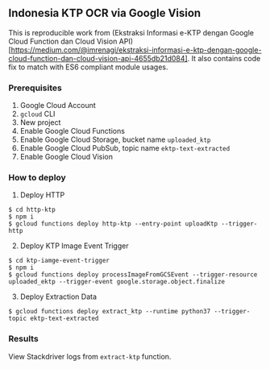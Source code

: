 ## Indonesia KTP OCR via Google Vision 

This is reproducible work from (Ekstraksi Informasi e-KTP dengan Google Cloud Function dan Cloud Vision API)[https://medium.com/@imrenagi/ekstraksi-informasi-e-ktp-dengan-google-cloud-function-dan-cloud-vision-api-4655db21d084]. It also contains code fix to match with ES6 compliant module usages.

### Prerequisites

1. Google Cloud Account
2. `gcloud` CLI
3. New project
4. Enable Google Cloud Functions
5. Enable Google Cloud Storage, bucket name `uploaded_ktp`
6. Enable Google Cloud PubSub, topic name `ektp-text-extracted`
7. Enable Google Cloud Vision

### How to deploy

1. Deploy HTTP

```shell
$ cd http-ktp
$ npm i
$ gcloud functions deploy http-ktp --entry-point uploadKtp --trigger-http
```

2. Deploy KTP Image Event Trigger

```shell
$ cd ktp-iamge-event-trigger
$ npm i
$ gcloud functions deploy processImageFromGCSEvent --trigger-resource uploaded_ektp --trigger-event google.storage.object.finalize
```

3. Deploy Extraction Data

```shell
$ gcloud functions deploy extract_ktp --runtime python37 --trigger-topic ektp-text-extracted
```

### Results

View Stackdriver logs from `extract-ktp` function.
